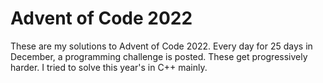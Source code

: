# Advent of Code 2022

These are my solutions to Advent of Code 2022. Every day for 25 days in December, a programming challenge is posted. These get progressively harder. I tried to solve this year's in C++ mainly.
